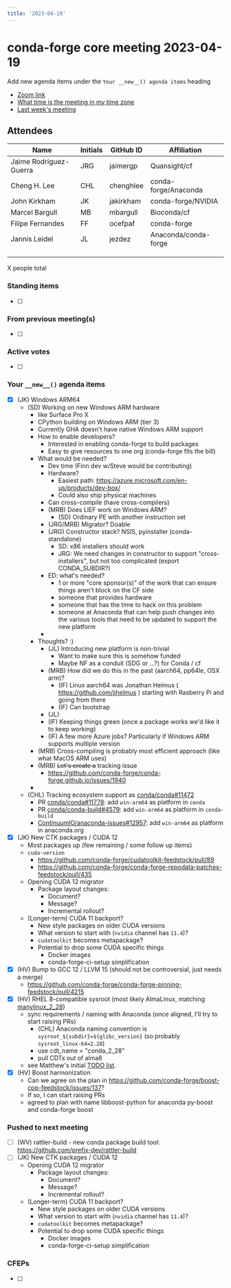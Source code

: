 ```yaml
---
title: '2023-04-19'
---
```

# conda-forge core meeting 2023-04-19

Add new agenda items under the `Your __new__() agenda items` heading

- [Zoom link](https://zoom.us/j/9138593505?pwd=SWh3dE1IK05LV01Qa0FJZ1ZpMzJLZz09)
- [What time is the meeting in my time zone](https://dateful.com/convert/utc?t=5pm)
- [Last week's meeting](https://hackmd.io/#REPLACE_ME#)

## Attendees

| Name                    | Initials | GitHub ID        | Affiliation                 |
| ----------------------- | -------- | ---------------  | --------------------------- |
| Jaime Rodríguez-Guerra  | JRG      | jaimergp         | Quansight/cf                |
| Cheng H. Lee            | CHL      | chenghlee        | conda-forge/Anaconda        |
| John Kirkham            | JK       | jakirkham        | conda-forge/NVIDIA          |
| Marcel Bargull          | MB       | mbargull         | Bioconda/cf                 |
| Filipe Fernandes        | FF       | ocefpaf          | conda-forge                 |
| Jannis Leidel           | JL       | jezdez           | Anaconda/conda-forge        |
|                         |          |                  |                             |
|                         |          |                  |                             |
|                         |          |                  |                             |

X people total

### Standing items

- [ ]

### From previous meeting(s)

- [ ]

### Active votes

- [ ]

### Your `__new__()` agenda items

- [X] (JK) Windows ARM64
    - (SD) Working on new Windows ARM hardware
        - like Surface Pro X
        - CPython building on Windows ARM (tier 3)
        - Currently GHA doesn't have native Windows ARM support
        - How to enable developers?
            - Interested in enabling conda-forge to build packages
            - Easy to give resources to one org (conda-forge fits the bill)
        - What would be needed?
            - Dev time (Finn dev w/Steve would be contributing)
            - Hardware?
                - Easiest path: https://azure.microsoft.com/en-us/products/dev-box/
                - Could also ship physical machines
            - Can cross-compile (have cross-compilers)
            - (MRB) Does LIEF work on Windows ARM?
                - (SD) Ordinary PE with another instruction set
            - (JRG/MRB) Migrator? Doable
            - (JRG) Constructor stack? NSIS, pyinstaller (conda-standalone)
              - SD: x86 installers should work
              - JRG: We need changes in constructor to support "cross-installers", but not too complicated (export CONDA_SUBDIR?)
            - ED: what's needed?
                - 1 or more "core sponsor(s)" of the work that can ensure things aren't block 
                  on the CF side
                - someone that provides hardware
                - someone that has the time to hack on this problem
                - someone at Anaconda that can help push changes into the 
                  various tools that need to be updated to support the new platform
            -
        - Thoughts? :)
            - (JL) Introducing new platform is non-trivial
                - Want to make sure this is somehow funded
                - Maybe NF as a conduit (SDG or ...?) for Conda / cf
            - (MRB) How did we do this in the past (aarch64, pp64le, OSX arm)?
                - (IF) Linux aarch64 was Jonathan Helmus ( https://github.com/jjhelmus ) starting with Rasberry Pi and going from there
                - (IF) Can bootstrap
            - (JL) 
            - (IF) Keeping things green (once a package works we'd like it to keep working)
            - (IF) A few more Azure jobs? Particularly if Windows ARM supports multiple version
        - (MRB) Cross-compiling is probably most efficient approach (like what MacOS ARM uses)
        - (MRB) ~~Let's create a~~ tracking issue
            - https://github.com/conda-forge/conda-forge.github.io/issues/1940
        - 
    - (CHL) Tracking ecosystem support as [conda/conda#11472](https://github.com/conda/conda/issues/11472)
        - PR [conda/conda#11778](https://github.com/conda/conda/pull/11778): add `win-arm64` as platform in `conda`
        - PR [conda/conda-build#4579](https://github.com/conda/conda-build/pull/4579): add `win-arm64` as platform in `conda-build`
        - [ContinuumIO/anaconda-issues#12957](https://github.com/ContinuumIO/anaconda-issues/issues/12957): add `win-arm64` as platform in anaconda.org
- [X] (JK) New CTK packages / CUDA 12
    - Most packages up (few remaining / some follow up items)
    - `cuda-version`
        - https://github.com/conda-forge/cudatoolkit-feedstock/pull/89
        - https://github.com/conda-forge/conda-forge-repodata-patches-feedstock/pull/435
    - Opening CUDA 12 migrator
        - Package layout changes:
            - Document?
            - Message?
            - Incremental rollout?
    - (Longer-term) CUDA 11 backport?
        - New style packages on older CUDA versions
        - What version to start with (`nvidia` channel has `11.4`)?
        - `cudatoolkit` becomes metapackage?
        - Potential to drop some CUDA specific things
            - Docker images
            - conda-forge-ci-setup simplification
- [x] (HV) Bump to GCC 12 / LLVM 15 (should not be controversial, just needs a merge)
  - https://github.com/conda-forge/conda-forge-pinning-feedstock/pull/4215
- [x] (HV) RHEL 8-compatible sysroot (most likely AlmaLinux, matching [manylinux_2_28](https://github.com/pypa/manylinux/issues/1282))
  - sync requirements / naming with Anaconda (once aligned, I'll try to start raising PRs)
      - (CHL) Anaconda naming convention is `sysroot_${subdir}=${glibc_version}` (so probably `sysroot_linux-64=2.28`)
      - use cdt_name = "conda_2_28"
      - pull CDTs out of alma8
  - see Matthew's initial [TODO list](https://github.com/conda-forge/conda-forge.github.io/issues/1432#issuecomment-1512315951).
- [x] (HV) Boost harmonization
  - Can we agree on the plan in https://github.com/conda-forge/boost-cpp-feedstock/issues/137?
  - If so, I can start raising PRs 
  - agreed to plan with name libboost-python for anaconda py-boost and conda-forge boost

### Pushed to next meeting

- [ ] (WV) rattler-build - new conda package build tool: https://github.com/prefix-dev/rattler-build
- [ ] (JK) New CTK packages / CUDA 12
    - Opening CUDA 12 migrator
        - Package layout changes:
            - Document?
            - Message?
            - Incremental rollout?
    - (Longer-term) CUDA 11 backport?
        - New style packages on older CUDA versions
        - What version to start with (`nvidia` channel has `11.4`)?
        - `cudatoolkit` becomes metapackage?
        - Potential to drop some CUDA specific things
            - Docker images
            - conda-forge-ci-setup simplification

### CFEPs

- [ ]
